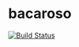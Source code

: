 # bacaroso

[![Build Status](https://travis-ci.org/code-ci/bacaroso.svg)](https://travis-ci.org/code-ci/bacaroso)
